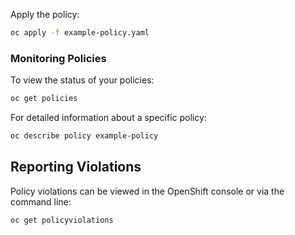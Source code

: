 
Apply the policy:

```bash
oc apply -f example-policy.yaml
```

### Monitoring Policies

To view the status of your policies:

```bash
oc get policies
```

For detailed information about a specific policy:

```bash
oc describe policy example-policy
```

## Reporting Violations

Policy violations can be viewed in the OpenShift console or via the command line:

```bash
oc get policyviolations
```

